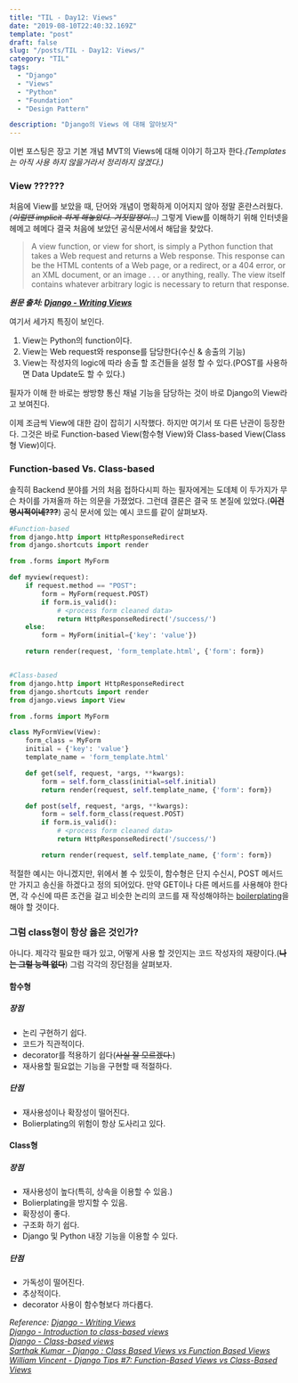 ```yaml
---
title: "TIL - Day12: Views"
date: "2019-08-10T22:40:32.169Z"
template: "post"
draft: false
slug: "/posts/TIL - Day12: Views/"
category: "TIL"
tags:
  - "Django"
  - "Views"
  - "Python"
  - "Foundation"
  - "Design Pattern"

description: "Django의 Views 에 대해 알아보자"
---
```


이번 포스팅은 장고 기본 개념 MVT의 Views에 대해 이야기 하고자 한다.*(Templates는 아직 사용 하지 않을거라서 정리하지 않겠다.)*

### View ??????
처음에 View를 보았을 때, 단어와 개념이 명확하게 이어지지 않아 정말 혼란스러웠다.
*(~~이럴땐 implicit 하게 해놓았다. 거짓말쟁이...~~)*
그렇게 View를 이해하기 위해 인터넷을 헤메고 헤메다 결국 처음에 보았던 공식문서에서 해답을 찾았다.

>A view function, or view for short, is simply a Python function that takes a Web request and returns a Web response. This response can be the HTML contents of a Web page, or a redirect, or a 404 error, or an XML document, or an image . . . or anything, really. The view itself contains whatever arbitrary logic is necessary to return that response. 

*__원문 출처: [Django - Writing Views](https://docs.djangoproject.com/en/2.2/topics/http/views/)__*

여기서 세가지 특징이 보인다.
1. View는 Python의 function이다.
2. View는 Web request와 response를 담당한다(수신 & 송출의 기능)
3. View는 작성자의 logic에 따라 송출 할 조건들을 설정 할 수 있다.(POST를 사용하면 Data Update도 할 수 있다.)

필자가 이해 한 바로는 쌍방향 통신 채널 기능을 담당하는 것이 바로 Django의 View라고 보여진다. 

이제 조금씩 View에 대한 감이 잡히기 시작했다. 하지만 여기서 또 다른 난관이 등장한다. 그것은 바로 Function-based View(함수형 View)와 Class-based View(Class형 View)이다.

### Function-based Vs. Class-based
솔직히 Backend 분야를 거의 처음 접하다시피 하는 필자에게는 도데체 이 두가지가 무슨 차이를 가져올까 하는 의문을 가졌었다. 그런데 결론은 결국 또 본질에 있었다.(~~__이건 명시적이네???__~~) 공식 문서에 있는 예시 코드를 같이 살펴보자.

```Python
#Function-based
from django.http import HttpResponseRedirect
from django.shortcuts import render

from .forms import MyForm

def myview(request):
    if request.method == "POST":
        form = MyForm(request.POST)
        if form.is_valid():
            # <process form cleaned data>
            return HttpResponseRedirect('/success/')
    else:
        form = MyForm(initial={'key': 'value'})

    return render(request, 'form_template.html', {'form': form})


#Class-based
from django.http import HttpResponseRedirect
from django.shortcuts import render
from django.views import View

from .forms import MyForm

class MyFormView(View):
    form_class = MyForm
    initial = {'key': 'value'}
    template_name = 'form_template.html'

    def get(self, request, *args, **kwargs):
        form = self.form_class(initial=self.initial)
        return render(request, self.template_name, {'form': form})

    def post(self, request, *args, **kwargs):
        form = self.form_class(request.POST)
        if form.is_valid():
            # <process form cleaned data>
            return HttpResponseRedirect('/success/')

        return render(request, self.template_name, {'form': form})

```
적절한 예시는 아니겠지만, 위에서 볼 수 있듯이, 함수형은 단지 수신시, POST 메서드만 가지고 송신을 하겠다고 정의 되어있다. 만약 GET이나 다른 메서드를 사용해야 한다면, 각 수신에 따른 조건을 걸고 비슷한 논리의 코드를 재 작성해야하는 [boilerplating](https://en.wikipedia.org/wiki/Boilerplate_code)을 해야 할 것이다.

### 그럼 class형이 항상 옳은 것인가?
아니다. 제각각 필요한 때가 있고, 어떻게 사용 할 것인지는 코드 작성자의 재량이다.(~~__나는 그럴 능력 없다__~~)
그럼 각각의 장단점을 살펴보자.

#### 함수형
##### 장점
+ 논리 구현하기 쉽다.
+ 코드가 직관적이다.
+ decorator를 적용하기 쉽다(~~사실 잘 모르겠다.~~)
+ 재사용할 필요없는 기능을 구현할 때 적절하다.

##### 단점
+ 재사용성이나 확장성이 떨어진다.
+ Bolierplating의 위험이 항상 도사리고 있다.

#### Class형
##### 장점
+ 재사용성이 높다(특히, 상속을 이용할 수 있음.)
+ Bolierplating을 방지할 수 있음.
+ 확장성이 좋다.
+ 구조화 하기 쉽다.
+ Django 및 Python 내장 기능을 이용할 수 있다.

##### 단점
+ 가독성이 떨어진다.
+ 추상적이다.
+ decorator 사용이 함수형보다 까다롭다.

*Reference: [Django - Writing Views](https://docs.djangoproject.com/en/2.2/topics/http/views/)</br> [Django - Introduction to class-based views](https://docs.djangoproject.com/en/2.2/topics/class-based-views/intro/)</br> [Django - Class-based views](https://docs.djangoproject.com/en/2.2/topics/class-based-views/)</br> [
Sarthak Kumar - Django : Class Based Views vs Function Based Views](https://medium.com/@ksarthak4ever/django-class-based-views-vs-function-based-view-e74b47b2e41b)</br> [William Vincent - Django Tips #7: Function-Based Views vs Class-Based Views](https://wsvincent.com/class-function-based-views/)*
